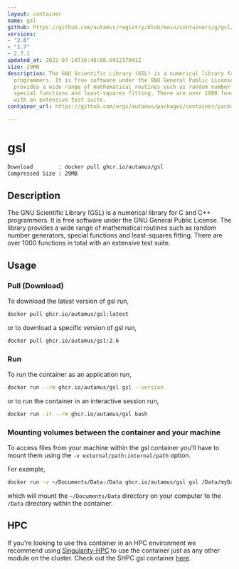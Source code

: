```yaml
---
layout: container
name: gsl
github: https://github.com/autamus/registry/blob/main/containers/g/gsl/spack.yaml
versions:
- "2.6"
- "2.7"
- 2.7.1
updated_at: 2022-07-14T16:48:08.691237041Z
size: 29MB
description: The GNU Scientific Library (GSL) is a numerical library for C and C++
  programmers. It is free software under the GNU General Public License. The library
  provides a wide range of mathematical routines such as random number generators,
  special functions and least-squares fitting. There are over 1000 functions in total
  with an extensive test suite.
container_url: https://github.com/orgs/autamus/packages/container/package/gsl

---
```

# gsl
```bash 
Download        : docker pull ghcr.io/autamus/gsl
Compressed Size : 29MB
```

## Description
The GNU Scientific Library (GSL) is a numerical library for C and C++ programmers. It is free software under the GNU General Public License. The library provides a wide range of mathematical routines such as random number generators, special functions and least-squares fitting. There are over 1000 functions in total with an extensive test suite.

## Usage
### Pull (Download)
To download the latest version of gsl run,

```bash
docker pull ghcr.io/autamus/gsl:latest
```

or to download a specific version of gsl run,

```bash
docker pull ghcr.io/autamus/gsl:2.6
```
### Run
To run the container as an application run,
```bash
docker run --rm ghcr.io/autamus/gsl gsl --version
```

or to run the container in an interactive session run,
```bash
docker run -it --rm ghcr.io/autamus/gsl bash
```

### Mounting volumes between the container and your machine
To access files from your machine within the gsl container you'll have to mount them using the `-v external/path:internal/path` option.

For example,
```bash
docker run -v ~/Documents/Data:/Data ghcr.io/autamus/gsl gsl /Data/myData.csv
```
which will mount the `~/Documents/Data` directory on your computer to the `/Data` directory within the container.

## HPC
If you're looking to use this container in an HPC environment we recommend using [Singularity-HPC](https://singularity-hpc.readthedocs.io) to use the container just as any other module on the cluster. Check out the SHPC gsl container [here](https://singularityhub.github.io/singularity-hpc/r/ghcr.io-autamus-gsl/).
